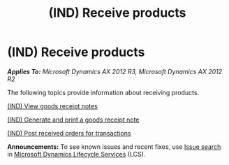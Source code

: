 ﻿---
title: (IND) Receive products
TOCTitle: (IND) Receive products
ms:assetid: 24397e3c-8fe1-4996-b56c-8259ab9cb66f
ms:mtpsurl: https://technet.microsoft.com/en-us/library/JJ664564(v=AX.60)
ms:contentKeyID: 49385641
ms.date: 04/18/2014
mtps_version: v=AX.60
---

# (IND) Receive products 


_**Applies To:** Microsoft Dynamics AX 2012 R3, Microsoft Dynamics AX 2012 R2_

The following topics provide information about receiving products.

[(IND) View goods receipt notes](ind-view-goods-receipt-notes.md)

[(IND) Generate and print a goods receipt note](ind-generate-and-print-a-goods-receipt-note.md)

[(IND) Post received orders for transactions](ind-post-received-orders-for-transactions.md)

  
**Announcements:** To see known issues and recent fixes, use [Issue search](http://go.microsoft.com/fwlink/?linkid=389258) in [Microsoft Dynamics Lifecycle Services](http://go.microsoft.com/fwlink/?linkid=306505) (LCS).

